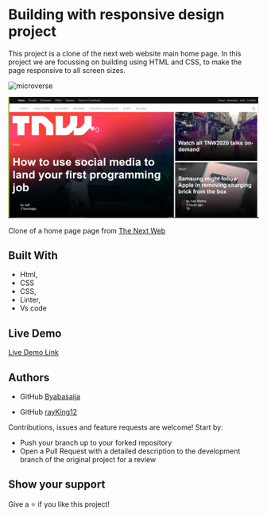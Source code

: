 # Building with responsive design project
This project is a clone of the next web website main home page. In this project we are focussing on building using HTML and CSS, to make the page responsive to all screen sizes.

![microverse](https://camo.githubusercontent.com/3a5835d4f56c57cec85939ac345e43fef164c178/68747470733a2f2f696d672e736869656c64732e696f2f62616467652f4d6963726f76657273652d626c756576696f6c6574)

![screenshot](images/img.png)

 Clone of a home page page from [The Next Web](https://thenextweb.com)
## Built With

- Html,
- CSS
- CSS,
- Linter,
- Vs code

## Live Demo
 [Live Demo Link](https://rawcdn.githack.com/rayking12/The-next-web-clone-microverse/ca3117b00afd2684b63a06c809c86fd15672b79d/index.html)


## Authors

- GitHub [Byabasaija](https://github.com/Byabasaija)    
 
  
- GitHub [rayKing12](GitHub.com/rayking12)



 Contributions, issues and feature requests are welcome! Start by:
* Push your branch up to your forked repository
* Open a Pull Request with a detailed description to the development branch of the original project for a review

## Show your support
Give a :star: if you like this project!
